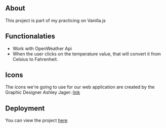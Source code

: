 ## About 
This project is part of my practicing on Vanilla.js 

## Functionalaties 
- Work with OpenWeather Api 
- When the user clicks on the temperature value, that will convert it from Celsius to Fahrenheit.

## Icons 
The icons we're going to use for our web application are created by the Graphic Designer Ashley Jager:
[link](https://github.com/manifestinteractive/weather-underground-icons)

## Deployment 
You can view the project [here](https://ibrahimbanat.github.io/WeatherApp/)
